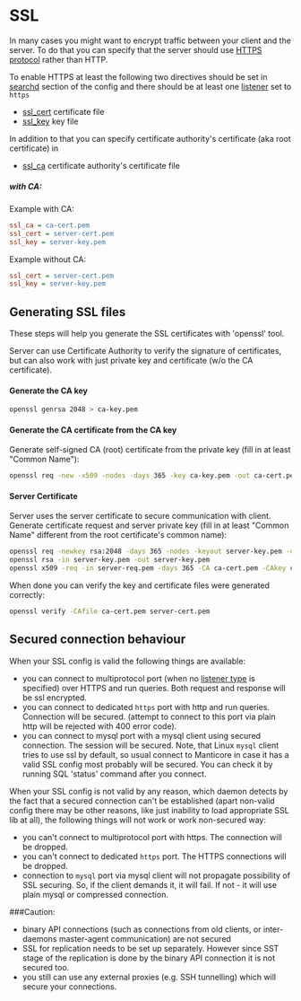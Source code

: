 # SSL

In many cases you might want to encrypt traffic between your client and the server. To do that you can specify that the server should use [HTTPS protocol](Server_settings/Searchd.md#listen) rather than HTTP.

<!-- example CA 1 -->

To enable HTTPS at least the following two directives should be set in [searchd](Server_settings/Searchd.md) section of the config and there should be at least one [listener](Server_settings/Searchd.md#listen) set to `https`

* [ssl_cert](Server_settings/Searchd.md#ssl_cert) certificate file
* [ssl_key](Server_settings/Searchd.md#ssl_key) key file

In addition to that you can specify certificate authority's certificate (aka root certificate) in

* [ssl_ca](Server_settings/Searchd.md#ssl_ca) certificate authority's certificate file


<!-- intro -->
##### with CA:

<!-- request with CA -->
Example with CA:

```ini
ssl_ca = ca-cert.pem
ssl_cert = server-cert.pem
ssl_key = server-key.pem
```

<!-- request without CA -->
Example without CA:

```ini
ssl_cert = server-cert.pem
ssl_key = server-key.pem
```
<!-- end -->

## Generating SSL files

These steps will help you generate the SSL certificates with 'openssl' tool.

Server can use Certificate Authority to verify the signature of certificates, but can also work with just private key and certificate (w/o the CA certificate).

#### Generate the CA key

```bash
openssl genrsa 2048 > ca-key.pem
```

#### Generate the CA certificate from the CA key

Generate self-signed CA (root) certificate from the private key (fill in at least "Common Name"):

```bash
openssl req -new -x509 -nodes -days 365 -key ca-key.pem -out ca-cert.pem
```

#### Server Certificate

Server uses the server certificate to secure communication with client. Generate certificate request and server private key (fill in at least "Common Name" different from the root certificate's common name):

```bash
openssl req -newkey rsa:2048 -days 365 -nodes -keyout server-key.pem -out server-req.pem
openssl rsa -in server-key.pem -out server-key.pem
openssl x509 -req -in server-req.pem -days 365 -CA ca-cert.pem -CAkey ca-key.pem -set_serial 01 -out server-cert.pem
```

When done you can verify the key and certificate files were generated correctly:

```bash
openssl verify -CAfile ca-cert.pem server-cert.pem
```

## Secured connection behaviour

When your SSL config is valid the following things are available:

 * you can connect to multiprotocol port (when no [listener type](Server_settings/Searchd.md#listen) is specified) over HTTPS and run queries. Both request and response will be ssl encrypted.
 * you can connect to dedicated `https` port with http and run queries. Connection will be secured. (attempt to connect to this port via plain http will be rejected with 400 error code).
 * you can connect to mysql port with a mysql client using secured connection. The session will be secured. Note, that Linux `mysql` client tries to use ssl by default, so usual connect to Manticore in case it has a valid SSL config most probably will be secured. You can check it by running SQL 'status' command after you connect.

When your SSL config is not valid by any reason, which daemon detects by the fact that a secured connection can't be established (apart non-valid config there may be other reasons, like just inability to load appropriate SSL lib at all), the following things will not work or work non-secured way:

* you can't connect to multiprotocol port with https. The connection will be dropped.
* you can't connect to dedicated `https` port. The HTTPS connections will be dropped.
* connection to `mysql` port via mysql client will not propagate possibility of SSL securing. So, if the client demands it, it will fail. If not - it will use plain mysql or compressed connection.

###Caution:

* binary API connections (such as connections from old clients, or inter-daemons master-agent communication) are not secured
* SSL for replication needs to be set up separately. However since SST stage of the replication is done by the binary API connection it is not secured too.
* you still can use any external proxies (e.g. SSH tunnelling) which will secure your connections.

